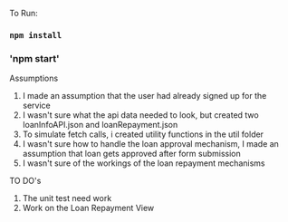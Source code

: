To Run:

### `npm install`
### 'npm start'


Assumptions

1. I made an assumption that the user had already signed up for the service
2. I wasn't sure what the api data needed to look, but created two loanInfoAPI.json and loanRepayment.json
3. To simulate fetch calls, i created utility functions in the util folder
4. I wasn't sure how to handle the loan approval mechanism, I made an assumption that loan gets approved after form submission
5. I wasn't sure of the workings of the loan repayment mechanisms

TO DO's

1. The unit test need work
2. Work on the Loan Repayment View
